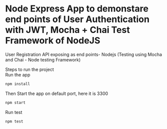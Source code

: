 # Node Express App to demonstare end points of User Authentication with JWT, Mocha + Chai Test Framework of NodeJS
User Registration API exposing as end points- Nodejs (Testing using Mocha and Chai - Node testing Framework)  

Steps to run the project  
Run the app  
```bash
npm install
```  

Then Start the app on default port, here it is 3300
```bash
npm start
```  

Run test 
```bash
npm test
```  
